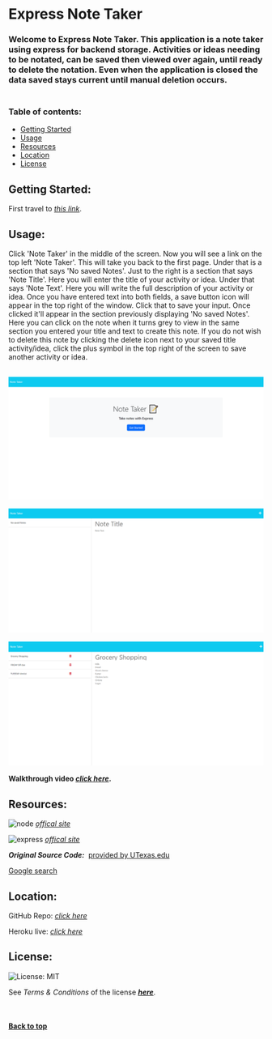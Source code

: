 # **Express Note Taker**

### Welcome to Express Note Taker.  This application is a note taker using express for backend storage.  Activities or ideas needing to be notated, can be saved then viewed over again, until ready to delete the notation.  Even when the application is closed the data saved stays current until manual deletion occurs.<br><br>

### **Table of contents:**

- [Getting Started](#getting)
- [Usage](#usage)
- [Resources](#resources)
- [Location](#location)
- [License](#license)

## Getting Started:

First travel to [*this link*](https://express-html-note-taker.herokuapp.com/).

## Usage:
  
Click 'Note Taker' in the middle of the screen. Now you will see a link on the top left 'Note Taker'.  This will take you back to the first page.  Under that is a section that says 'No saved Notes'.  Just to the right is a section that says 'Note Title'.  Here you will enter the title of your activity or idea.  Under that says 'Note Text'.  Here you will write the full description of your activity or idea.  Once you have entered text into both fields, a save button icon will appear in the top right of the window.  Click that to save your input.  Once clicked it'll appear in the section previously displaying 'No saved Notes'.  Here you can click on the note when it turns grey to view in the same section you entered your title and text to create this note.  If you do not wish to delete this note by clicking the delete icon next to your saved title activity/idea, click the plus symbol in the top right of the screen to save another activity or idea.<br><br>

![Index page](./assetsRM/indexpage.png)

![Notes page](./assetsRM/notespage.png)

![Notes on Notes page](./assetsRM/examplewithnotes.png)


**Walkthrough video [*click here*](https://drive.google.com/file/d/19LdSwZsNTLatXhGA1vGY3TMIhLC-cj6x/view).**

## Resources:

![node](https://img.shields.io/badge/node-v18.12.1-9cf) [*offical site*](https://nodejs.org)

![express](https://img.shields.io/badge/express-v4.16.4-9cf) [*offical site*](https://expressjs.com/)

**_Original Source Code:_**&nbsp;&nbsp;[provided by UTexas.edu](https://techbootcamps.utexas.edu/coding/)

[Google search](https://www.google.com)

## Location:

GitHub Repo: [*click here*](https://github.com/zMag33z/week-11-Express_Note_Taker)

Heroku live: [*click here*](https://express-html-note-taker.herokuapp.com/)

## License:
  
![License: MIT](https://img.shields.io/badge/license-MIT-brightgreen)
  
See *Terms & Conditions* of the license [***here***](https://opensource.org/licenses/MIT).

<br>


#### [**Back to top**](#)